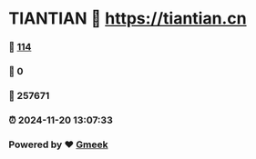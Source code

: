 # TIANTIAN :link: https://tiantian.cn 
### :page_facing_up: [114](https://tiantian.cn/tag.html) 
### :speech_balloon: 0 
### :hibiscus: 257671 
### :alarm_clock: 2024-11-20 13:07:33 
### Powered by :heart: [Gmeek](https://github.com/Meekdai/Gmeek)
